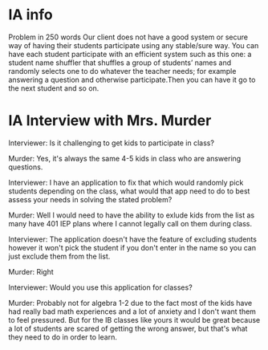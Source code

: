 # IA info
Problem in 250 words
	Our client does not have a good system or secure way of having their students participate using any stable/sure way. You can have each student participate with an efficient system such as this one: a student name shuffler that shuffles a group of students’ names and randomly selects one to do whatever the teacher needs; for example answering a question and otherwise participate.Then you can have it go to the next student and so on. 

# IA Interview with Mrs. Murder

Interviewer:  Is it challenging to get kids to participate in class?

Murder:  Yes, it's always the same 4-5 kids in class who are answering questions.

Interviewer:  I have an application to fix that which would randomly pick students depending on the class, what would that app need to do to best assess your needs in solving the stated problem?

Murder:  Well I would need to have the ability to exlude kids from the list as many have 401 IEP plans where I cannot legally call on them during class.

Interviewer: The application doesn't have the feature of excluding students however it won't pick the student if you don't enter in the name so you can just exclude them from the list.

Murder: Right

Interviewer: Would you use this application for classes?

Murder: Probably not for algebra 1-2 due to the fact most of the kids have had really bad math experiences and a lot of anxiety and I don't want them to feel pressured.  But for the IB classes like yours it would be great because a lot of students are scared of getting the wrong answer, but that's what they need to do in order to learn.


